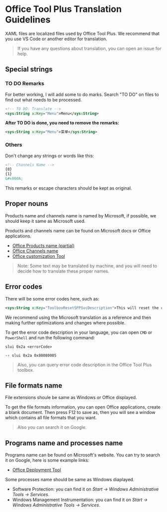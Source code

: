 # Office Tool Plus Translation Guidelines

XAML files are localized files used by Office Tool Plus. We recommend that you use VS Code or another editor for translation.

> If you have any questions about translation, you can open an issue for help.

## Special strings

### TO DO Remarks

For better working, I will add some to do marks. Search "TO DO" on files to find out what needs to be processed.

```xml
<!-- TO DO: Translate -->
<sys:String x:Key="Menu">Menu</sys:String>
```

**After TO DO is done, you need to remove the remarks:**

```xml
<sys:String x:Key="Menu">菜单</sys:String>
```

### Others

Don't change any strings or words like this:

```xml
<!-- Channels Name -->
{0}
{1}
&#x000A;
```

This remarks or escape characters should be kept as original.

## Proper nouns

Products name and channels name is named by Microsoft, if possible, we should keep it same as Microsoft used.

Products and channels name can be found on Microsoft docs or Office applications.

- [Office Products name (partial)](https://docs.microsoft.com/en-us/office365/troubleshoot/installation/product-ids-supported-office-deployment-click-to-run)
- [Office Channels name](https://docs.microsoft.com/en-us/deployoffice/overview-update-channels)
- [Office customization Tool](https://go.microsoft.com/fwlink/?linkid=854077)

> Note: Some text may be translated by machine, and you will need to decide how to translate these proper names.

## Error codes

There will be some error codes here, such as:

```xml
<sys:String x:Key="ToolboxResetSPPSvcDescription">This will reset the configuration of Software Protection service. Applies to "Server execution failed (0x80080005)" when activating Office.</sys:String>
```

We recommend using the Microsoft translation as a reference and then making further optimizations and changes where possible.

To get the error code description in your language, you can open `CMD` or `PowerShell` and run the following command:

```batch
slui 0x2a <errorCode>

-› slui 0x2a 0x80080005
```

> Also, you can query error code description in the Office Tool Plus toolbox.

## File formats name

File extensions shoule be same as Windows or Office displayed.

To get the file formats information, you can open Office applications, create a blank document. Then press F12 to save as, then you will see a window which contains all file formats that you want.

> Also you can search it on Google.

## Programs name and processes name

Programs name can be found on Microsoft's website. You can try to search it on Google, here is some example links:

- [Office Deployment Tool](https://aka.ms/ODT)

Some processes name should be same as Windows diaplayed.

- Software Protection: you can find it on *Start -> Windows Administrative Tools -> Services*.
- Windows Management Instrumentation: you can find it on *Start -> Windows Administrative Tools -> Services*.
